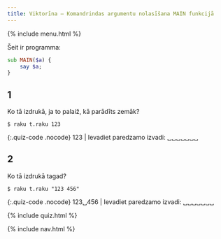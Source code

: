```yaml
---
title: Viktorīna — Komandrindas argumentu nolasīšana MAIN funkcijā
---
```


{% include menu.html %}

Šeit ir programma:

```raku
sub MAIN($a) {
    say $a;
}
```

## 1

Ko tā izdrukā, ja to palaiž, kā parādīts zemāk?

```console
$ raku t.raku 123
```

{:.quiz-code .nocode}
123 | Ievadiet paredzamo izvadi: ␣␣␣␣␣␣␣

## 2

Ko tā izdrukā tagad?

```console
$ raku t.raku "123 456"
```

{:.quiz-code .nocode}
123␣456 | Ievadiet paredzamo izvadi: ␣␣␣␣␣␣␣


{% include quiz.html %}

{% include nav.html %}
